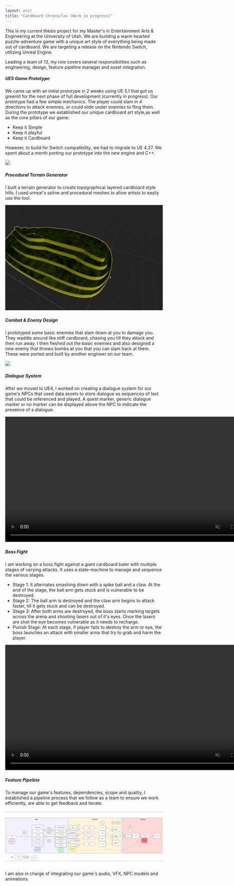 ```yaml
---
layout: post
title: "Cardboard Chronicles (Work in progress)"
---
```


This is my current thesis project for my Master's in Entertainment Arts & Engineering at the University of Utah. We are building a warm hearted puzzle-adventure game with a unique art style of everything being made out of cardboard. We are targeting a release on the Nintendo Switch, utilizing Unreal Engine.

Leading a team of 13, my role covers several responsibilities such as engineering, design, feature pipeline manager and asset integration.

##### UE5 Game Prototype

We came up with an initial prototype in 2 weeks using UE 5.1 that got us greenlit for the next phase of full development (currently in progress). Our prototype had a few simple mechanics. The player could slam in 4 directions to attack enemies, or could slide under enemies to fling them. During the prototype we established our unique cardboard art style,as well as the core pillars of our game:
- Keep it Simple
- Keep it playful
- Keep it Cardboard

However, to build for Switch compatibility, we had to migrate to UE 4.27. We spent about a month porting our prototype into the new engine and C++.

![](/assets/media/cardboard_prototype.gif)


##### Procedural Terrain Generator

I built a terrain generator to create topographical layered cardboard style hills. I used unreal's spline and procedural meshes to allow artists to easily use the tool.

![](/assets/media/cardboard_terraingen.gif)

##### Combat & Enemy Design
I prototyped some basic enemies that slam down at you to damage you. They waddle around like stiff cardboard, chasing you till they attack and then run away.
I then fleshed out the basic enemies and also designed a new enemy that throws bombs at you that you can slam back at them. These were ported and built by another engineer on our team.

![](/assets/media/cardboard_combat.gif)

##### Dialogue System
After we moved to UE4, I worked on creating a dialogue system for our game's NPCs that used data assets to store dialogue as sequences of text that could be referenced and played.
A quest marker, generic dialogue marker or no marker can be displayed above the NPC to indicate the presence of a dialogue.

<video autoplay muted loop class="post-video" width="800">
      <source src="/assets/media/cardboard_dialogue.mp4" type="video/mp4">
</video>

##### Boss Fight
I am working on a boss fight against a giant cardboard baler with multiple stages of varying attacks. It uses a state-machine to manage and sequence the various stages.
- Stage 1: It alternates smashing down with a spike ball and a claw. At the end of the stage, the ball arm gets stuck and is vulnerable to be destroyed.
- Stage 2: The ball arm is destroyed and the claw arm begins to attack faster, till it gets stuck and can be destroyed.
- Stage 3: After both arms are destroyed, the boss starts marking targets across the arena and shooting lasers out of it's eyes. Once the lasers are shot the eye becomes vulnerable as it needs to recharge.
- Punish Stage: At each stage, if player fails to destroy the arm or eye, the boss launches an attack with smaller arms that try to grab and harm the player.

<video autoplay muted loop class="post-video" width="800">
      <source src="/assets/media/cardboard_boss.mp4" type="video/mp4">
</video>

##### Feature Pipeline
To manage our game's features, dependencies, scope and quality, I established a pipeline process that we follow as a team to ensure we work efficiently, are able to get feedback and iterate.

![](/assets/media/cardboard_pipeline.png)

I am also in charge of integrating our game's audio, VFX, NPC models and animations.

